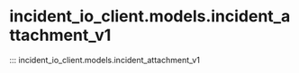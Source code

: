 # incident_io_client.models.incident_attachment_v1

::: incident_io_client.models.incident_attachment_v1
